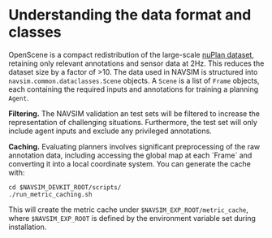 # Understanding the data format and classes

OpenScene is a compact redistribution of the large-scale [nuPlan dataset](https://motional-nuplan.s3.ap-northeast-1.amazonaws.com/index.html), retaining only relevant annotations and sensor data at 2Hz. This reduces the dataset size by a factor of >10. The data used in NAVSIM is structured into `navsim.common.dataclasses.Scene` objects. A `Scene` is a list of `Frame` objects, each containing the required inputs and annotations for training a planning `Agent`.

**Filtering.** The NAVSIM validation an test sets will be filtered to increase the representation of challenging situations. Furthermore, the test set will only include agent inputs and exclude any privileged annotations.

**Caching.** Evaluating planners involves significant preprocessing of the raw annotation data, including accessing the global map at each ´Frame´ and converting it into a local coordinate system. You can generate the cache with:
```
cd $NAVSIM_DEVKIT_ROOT/scripts/
./run_metric_caching.sh
```

This will create the metric cache under `$NAVSIM_EXP_ROOT/metric_cache`, where `$NAVSIM_EXP_ROOT` is defined by the environment variable set during installation.
